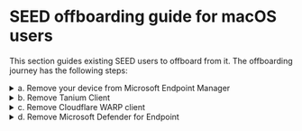 # SEED offboarding guide for macOS users

This section guides existing SEED users to offboard from it. The offboarding journey has the following steps:


<details>
  <summary>a. Remove your device from Microsoft Endpoint Manager</summary><br>

  1. Open the **Company Portal** application and click **Sign in**.

  <kbd>![sign-in](images/onboarding-for-macos/sign-in.png)</kbd>

  2. Log in using your TechPass account credentials.
     <!--- If you are a public officer, use your [WOG ID](terms-definitions).
     - If you are a vendor, use your [TechPass ID](terms-definitions).-->

     <kbd>![log-in-to-gcc](images/onboarding-for-macos/log-in-to-gcc.png)</kbd>

     ?> If you're using text message method for authentication, after you enter your password, you'll need to enter the verification code sent to your phone. Based on what you [set up](https://account.activedirectory.windowsazure.com/Proofup.aspx), other authentication methods have different ways to perform the 2FA.

  3. Go to **Devices** and click the three dots beside the device you want to unenrol.
  4. Choose **Remove**.

  <kbd>![devices](images/onboarding-for-macos/devices-2.png)</kbd>
  5. When prompted to confirm the removal, select **Remove**.
  6. Click your profile icon and **Sign out** of **Company Portal**.


</details>

<details>
  <summary>b. Remove Tanium Client</summary><br>

  1. Open the **Terminal** app and run the following commands:

  ```
  sudo launchctl unload /Library/LaunchDaemons/com.tanium.taniumclient.plist

  sudo launchctl remove com.tanium.taniumclient > /dev/null 2>&1

  sudo rm /Library/LaunchDaemons/com.tanium.taniumclient.plist

  sudo rm /Library/LaunchDaemons/com.tanium.trace.recorder.plist

  sudo rm -rf /Library/Tanium/

  sudo rm /var/db/receipts/com.tanium.taniumclient.TaniumClient.pkg.bom

  sudo rm /var/db/receipts/com.tanium.taniumclient.TaniumClient.pkg.plist

  sudo rm /var/db/receipts/com.tanium.tanium.client.bom

  sudo rm /var/db/receipts/com.tanium.tanium.client.plist
  ```
2. Enter your macOS password when prompted.  

</details>

<details>
  <summary>c. Remove Cloudflare WARP client</summary><br>

  Complete the following steps to remove Cloudflare WARP Client:

  1. Open the **Terminal**app and run the following command.

  ```
  sudo /bin/sh /Applications/Cloudflare\ WARP.app/Contents/Resources/uninstall.sh
  ```
  2. Enter your macOS password when prompted.

  </details>

  <details id="removeMicrosoftDefenderATPoffBoarding">
  <summary>d. Remove Microsoft Defender for Endpoint</summary><br>

  To remove Microsoft Defender for Endpoint from your device, first you need to offboard from it using the offboarding script.

  Check if the script that you received earlier has not yet expired.

 ?>  The expiry date is indicated on the file name. For example, *MicrosoftDefenderATPOffboardingMacOs_valid_until_2021-11-04.py*

  If the script has already expired, choose one of the below options as appropriate:

  - If you are a public officer, contact [SEED team](mailto:gcc2.0_support@tech.gov.sg) to get the offboarding script.

  - If you are a vendor, contact your Defender ATP administrator to [get the offboarding script](get-offboarding-scripts-for-microsoft-defender-atp).

  Once you have the valid offboarding script, do the following to remove Microsoft Defender for Endpoint:

1. Save the offboarding script in the **Downloads** folder.
2. Go to the **Terminal** and run the following command:
  ```
  sudo python ~/Downloads/name_of_offboarding_script.py
  ```
3. Click the **Finder** icon in the **Dock**.
4. Choose **Applications** and search for **Microsoft Defender for Endpoint.app**.
5. Drag the app to the Trash, or select the app and choose **File** > **Move to Trash**.



</details>
